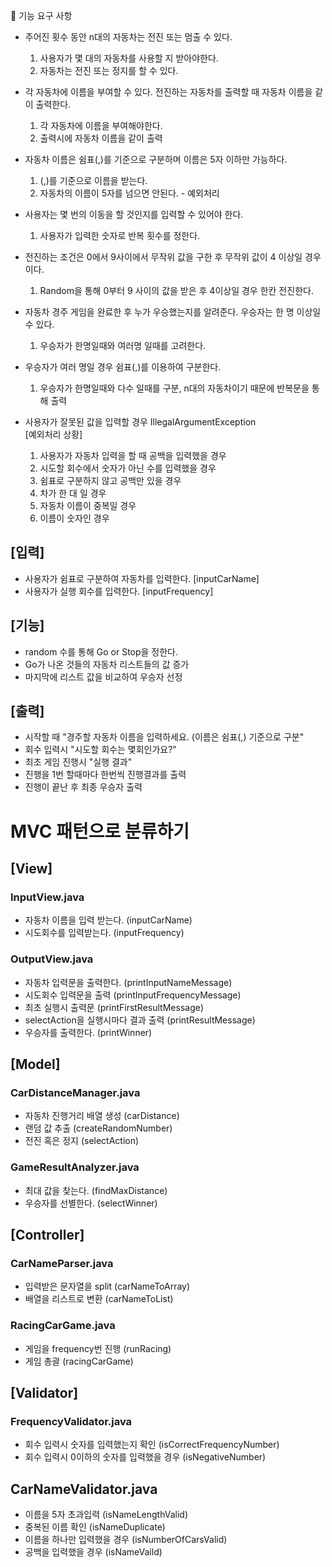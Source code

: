 🚀 기능 요구 사항
- 주어진 횟수 동안 n대의 자동차는 전진 또는 멈출 수 있다.  
    1. 사용자가 몇 대의 자동차를 사용할 지 받아야한다.
    2. 자동차는 전진 또는 정지를 할 수 있다.  
    

- 각 자동차에 이름을 부여할 수 있다. 전진하는 자동차를 출력할 때 자동차 이름을 같이 출력한다.
    1. 각 자동차에 이름을 부여해야한다.
    2.  출력시에 자동차 이름을 같이 출력
  
  
- 자동차 이름은 쉼표(,)를 기준으로 구분하며 이름은 5자 이하만 가능하다.
  1. (,)를 기준으로 이름을 받는다.
  2. 자동차의 이름이 5자를 넘으면 안된다.  - 예외처리
    

- 사용자는 몇 번의 이동을 할 것인지를 입력할 수 있어야 한다.
  1. 사용자가 입력한 숫자로 반복 횟수를 정한다.
    

- 전진하는 조건은 0에서 9사이에서 무작위 값을 구한 후 무작위 값이 4 이상일 경우이다.
    1. Random을 통해 0부터 9 사이의 값을 받은 후 4이상일 경우 한칸 전진한다.
  

- 자동차 경주 게임을 완료한 후 누가 우승했는지를 알려준다. 우승자는 한 명 이상일 수 있다.
   1. 우승자가 한명일때와 여러명 일때를 고려한다.  
  
  
- 우승자가 여러 명일 경우 쉼표(,)를 이용하여 구분한다.  
  1. 우승자가 한명일때와 다수 일때를 구분, n대의 자동차이기 때문에 반복문을 통해 출력
     

- 사용자가 잘못된 값을 입력할 경우 IllegalArgumentException   
  [예외처리 상황]
  1.  사용자가 자동차 입력을 할 때 공백을 입력했을 경우
  2. 시도할 회수에서 숫자가 아닌 수를 입력했을 경우
  3. 쉼표로 구분하지 않고 공백만 있을 경우
  4. 차가 한 대 일 경우
  5. 자동차 이름이 중복일 경우
  6. 이름이 숫자인 경우
  
## [입력]  
- 사용자가 쉼표로 구분하여 자동차를 입력한다. [inputCarName]
- 사용자가 실행 회수를 입력한다. [inputFrequency]
  
## [기능]
-  random 수를 통해 Go or Stop을 정한다.
- Go가 나온 것들의 자동차 리스트들의 값 증가
- 마지막에 리스트 값을 비교하여 우승자 선정
  
## [출력]
- 시작할 때 "경주할 자동차 이름을 입력하세요. (이름은 쉼표(,) 기준으로 구분"
- 회수 입력시 "시도할 회수는 몇회인가요?"
- 최초 게임 진행시 "실행 결과"
- 진행을 1번 할때마다 한번씩 진행결과를 출력
- 진행이 끝난 후 최종 우승자 출력

# MVC 패턴으로 분류하기  
## [View]

### InputView.java
- 자동차 이름을 입력 받는다.       (inputCarName)  
- 시도회수를 입력받는다.          (inputFrequency)

### OutputView.java   
- 자동차 입력문을 출력한다.       (printInputNameMessage)   
- 시도회수 입력문을 출력          (printInputFrequencyMessage)  
- 최초 실행시 출력문          (printFirstResultMessage)  
- selectAction을 실행시마다 결과 출력    (printResultMessage)  
- 우승자를 출력한다.         (printWinner)


## [Model]

### CarDistanceManager.java  
- 자동차 진행거리 배열 생성          (carDistance)  
- 랜덤 값 추출            (createRandomNumber)  
- 전진 혹은 정지             (selectAction)

### GameResultAnalyzer.java  
- 최대 값을 찾는다.          (findMaxDistance)  
- 우승자를 선별한다.         (selectWinner)

## [Controller]

### CarNameParser.java  
- 입력받은 문자열을 split          (carNameToArray)  
- 배열을 리스트로 변환         (carNameToList)

### RacingCarGame.java  
- 게임을 frequency번 진행         (runRacing)  
- 게임 총괄            (racingCarGame)

## [Validator]
### FrequencyValidator.java  
- 회수 입력시 숫자를 입력했는지 확인      (isCorrectFrequencyNumber)  
- 회수 입력시 0이하의 숫자를 입력했을 경우   (isNegativeNumber)

## CarNameValidator.java  
- 이름을 5자 초과입력         (isNameLengthValid)  
- 중복된 이름 확인            (isNameDuplicate)  
- 이름을 하나만 입력했을 경우      (isNumberOfCarsValid)  
- 공백을 입력했을 경우         (isNameVaild)
